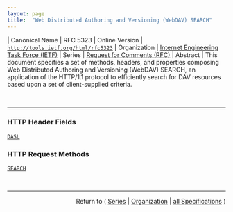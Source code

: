 ```yaml
---
layout: page
title:  "Web Distributed Authoring and Versioning (WebDAV) SEARCH"
---
```


| Canonical Name | RFC 5323
| Online Version | [`http://tools.ietf.org/html/rfc5323`](http://tools.ietf.org/html/rfc5323)
| Organization | [Internet Engineering Task Force (IETF)](..)
| Series | [Request for Comments (RFC)](.)
| Abstract | This document specifies a set of methods, headers, and properties composing Web Distributed Authoring and Versioning (WebDAV) SEARCH, an application of the HTTP/1.1 protocol to efficiently search for DAV resources based upon a set of client-supplied criteria.

<br/>
<hr/>

### HTTP Header Fields

[`DASL`](/concepts/http-header/DASL "This document specifies a set of methods, headers, and properties composing Web Distributed Authoring and Versioning (WebDAV) SEARCH, an application of the HTTP/1.1 protocol to efficiently search for DAV resources based upon a set of client-supplied criteria.")

### HTTP Request Methods

[`SEARCH`](/concepts/http-method/SEARCH "This document specifies a set of methods, headers, and properties composing Web Distributed Authoring and Versioning (WebDAV) SEARCH, an application of the HTTP/1.1 protocol to efficiently search for DAV resources based upon a set of client-supplied criteria.")



<br/>
<hr/>

<p style="text-align: right">Return to ( <a href="./">Series</a> | <a href="../">Organization</a> | <a href="../../">all Specifications</a> )</p>